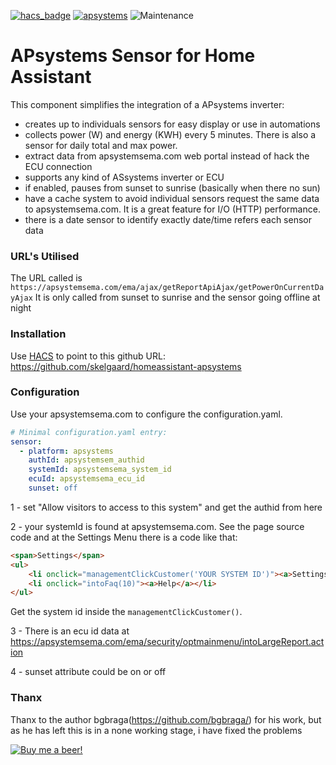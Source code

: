[![hacs_badge](https://img.shields.io/badge/HACS-Default-orange.svg)](https://github.com/custom-components/hacs) [![apsystems](https://img.shields.io/github/v/release/skelgaard/homeassistant-apsystems.svg)](https://github.com/skelgaard/homeassistant-apsystems) ![Maintenance](https://img.shields.io/maintenance/yes/2022.svg)

# APsystems Sensor for Home Assistant
This component simplifies the integration of a APsystems inverter:
* creates up to individuals sensors for easy display or use in automations
* collects power (W) and energy (KWH) every 5 minutes. There is also a sensor for daily total and max power.
* extract data from apsystemsema.com web portal instead of hack the ECU connection
* supports any kind of ASsystems inverter or ECU
* if enabled, pauses from sunset to sunrise (basically when there no sun)
* have a cache system to avoid individual sensors request the same data to apsystemsema.com. It is a great feature for I/O (HTTP) performance.
* there is a date sensor to identify exactly date/time refers each sensor data

### URL's Utilised
The URL called is ``https://apsystemsema.com/ema/ajax/getReportApiAjax/getPowerOnCurrentDayAjax``
It is only called from sunset to sunrise and the sensor going offline at night

### Installation
Use [HACS](https://custom-components.github.io/hacs/) to point to this github URL:
https://github.com/skelgaard/homeassistant-apsystems

### Configuration
Use your apsystemsema.com to configure the configuration.yaml.

```yaml
# Minimal configuration.yaml entry:
sensor:
  - platform: apsystems
    authId: apsystemsem_authid
    systemId: apsystemsema_system_id
    ecuId: apsystemsema_ecu_id
    sunset: off
```
1 - set "Allow visitors to access to this system" and get the authid from here

2 - your systemId is found at apsystemsema.com. See the page source code and at the Settings Menu there is a code like that:
```html
<span>Settings</span>
<ul>
    <li onclick="managementClickCustomer('YOUR SYSTEM ID')"><a>Settings</a></li>
    <li onclick="intoFaq(10)"><a>Help</a></li>
</ul>
```
Get the system id inside the ```managementClickCustomer()```.

3 - There is an ecu id data at https://apsystemsema.com/ema/security/optmainmenu/intoLargeReport.action

4 - sunset attribute could be on or off


### Thanx
Thanx to the author bgbraga(https://github.com/bgbraga/) for his work, but as he has left this is in a none working stage, i have fixed the problems

[![Buy me a beer!](https://img.shields.io/badge/Buy%20me%20a%20beer!-%F0%9F%8D%BA-yellow.svg)](https://www.paypal.com/donate/?hosted_button_id=RWTHA7XKSMSZC)
